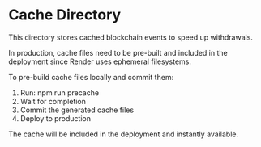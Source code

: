 # Cache Directory

This directory stores cached blockchain events to speed up withdrawals.

In production, cache files need to be pre-built and included in the deployment
since Render uses ephemeral filesystems.

To pre-build cache files locally and commit them:
1. Run: npm run precache
2. Wait for completion
3. Commit the generated cache files
4. Deploy to production

The cache will be included in the deployment and instantly available.
